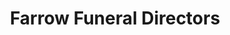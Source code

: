---
title: "Farrow Funeral Directors"
url: /shamokin/farrow-funeral-directors/
shop: funeral directors
---